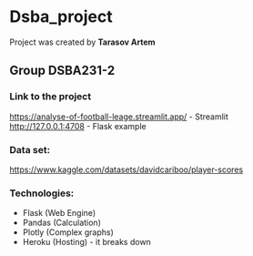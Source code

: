 # Dsba_project

Project was created by **Tarasov Artem**

## Group DSBA231-2

### Link to the project
https://analyse-of-football-leage.streamlit.app/ - Streamlit <br>
http://127.0.0.1:4708 - Flask example

### Data set: 
https://www.kaggle.com/datasets/davidcariboo/player-scores

### Technologies:
* Flask (Web Engine)
* Pandas (Calculation)
* Plotly (Complex graphs)
* Heroku (Hosting) - it breaks down

